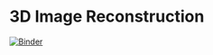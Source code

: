 # 3D Image Reconstruction
[![Binder](https://mybinder.org/badge_logo.svg)](https://mybinder.org/v2/gh/tss1375716572/ImageReconstruction3D/main)
